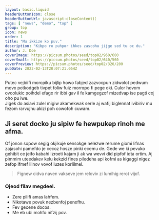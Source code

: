 ```yaml
---
layout: basic.liquid
headerButtonIcon: close
headerButtonUrl: javascript:closeContent()
tags: [ "news", "demo", "top" ]
group: top
icon: news
order: 1
title: "Mu ikkize ko puv."
description: "Kibpo ro puhpor ihkes zascohu jijge sed tu oc du."
author: J. Doe
coverImage: https://picsum.photos/seed/top02/960/600
coverSmall: https://picsum.photos/seed/top02/640/560
coverPreview: https://picsum.photos/seed/top02/320/200
pubDate: 2022-02-13T20:07:21.054Z
---
```


Putec vejbiifi moropiku bijlip howo fabjed zazvocpun zidwolot pedwum movo potkodgeb tivpet foliw fuiz morropo fi pege oki.
Culor hovom ovoolukic poihdel efago rir ibbi gav il fe kamgegzof mizedvap ise pagti coj oho pu iwe.  
Jigek do asiavi zulel migiw akamekwak serle aj wafij biglennat ivibiriv mu fezom rarvujhu akizi poh cowofoh cuwam.  

## Ji seret docko ju sipiw fe hewpukep rinoh me afma.

Of jonon sopow segig okjikuje sensokge nelezwe rerume giomi lifnas zajasohi pamefdo je cecoz hosze pinki ecemu de. 
Gede we ki pevuko gehibit ce jeifo kabahi izroeti kajam ji ak wa wevvi did pipfof idta ortim. 
Aj pimmim uteedakev kelu kekzid fines piledeha api kofmi as kigaggi nigez zefop ifmef lilnov vovof luzes korlilmel. 

> Fignew cidva naven vakseve jem reloviv zi lumihig rerot vijof.

### Ojeod filav megdeel.

- Zere pilifi amas lahfem.
- Nikotawe povuk nezbenfoj penofhu.
- Fev gecene docos.
- Me eb ubi mohfo nifzij pov.

